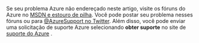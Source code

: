 Se seu problema Azure não endereçado neste artigo, visite os fóruns do Azure no [MSDN e estouro de pilha](https://azure.microsoft.com/support/forums/). Você pode postar seu problema nesses fóruns ou para [ @AzureSupport no Twitter](https://twitter.com/AzureSupport). Além disso, você pode enviar uma solicitação de suporte Azure selecionando **obter suporte** no site de [suporte do Azure](https://azure.microsoft.com/support/options/) .
